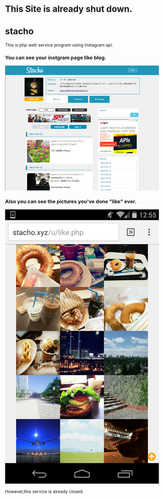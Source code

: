 # This Site is already shut down.

# stacho
This is php web service program using Instagram api.

### You can see your instgram page like blog.
![stacho](https://github.com/simplestreet/stacho/blob/master/CEiYALDUIAAq13w.png%20large.png)


### Also you can see the pictures you've done "like" ever.
![stacho](https://github.com/simplestreet/stacho/blob/master/CEiY1G3UgAAt4vH.png)

However,this service is already closed.
